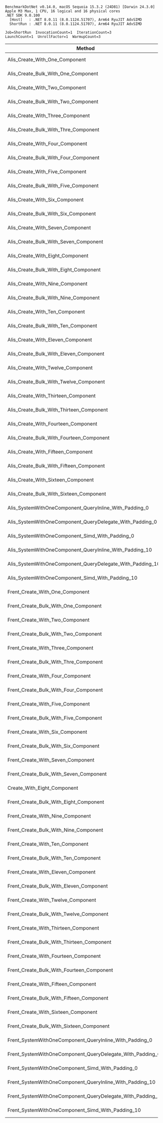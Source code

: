 ```

BenchmarkDotNet v0.14.0, macOS Sequoia 15.3.2 (24D81) [Darwin 24.3.0]
Apple M3 Max, 1 CPU, 16 logical and 16 physical cores
.NET SDK 9.0.100
  [Host]   : .NET 8.0.11 (8.0.1124.51707), Arm64 RyuJIT AdvSIMD
  ShortRun : .NET 8.0.11 (8.0.1124.51707), Arm64 RyuJIT AdvSIMD

Job=ShortRun  InvocationCount=1  IterationCount=3  
LaunchCount=1  UnrollFactor=1  WarmupCount=3  

```
| Method                                                     | EntityCount | Mean      | Error       | StdDev    | Allocated |
|----------------------------------------------------------- |------------ |----------:|------------:|----------:|----------:|
| Alis_Create_With_One_Component                             | 1000000     |  6.807 ms |   5.7579 ms | 0.3156 ms |   24.8 MB |
| Alis_Create_Bulk_With_One_Component                        | 1000000     |  4.433 ms |   1.9760 ms | 0.1083 ms |   24.8 MB |
| Alis_Create_With_Two_Component                             | 1000000     |  9.233 ms |  41.2056 ms | 2.2586 ms |   52.8 MB |
| Alis_Create_Bulk_With_Two_Component                        | 1000000     |  5.082 ms |   1.3817 ms | 0.0757 ms |  28.61 MB |
| Alis_Create_With_Three_Component                           | 1000000     |  8.717 ms |   1.8902 ms | 0.1036 ms |   60.8 MB |
| Alis_Create_Bulk_With_Thre_Component                       | 1000000     |  5.887 ms |   2.1033 ms | 0.1153 ms |  32.43 MB |
| Alis_Create_With_Four_Component                            | 1000000     |  9.928 ms |   7.1071 ms | 0.3896 ms |   68.8 MB |
| Alis_Create_Bulk_With_Four_Component                       | 1000000     |  6.524 ms |   4.8017 ms | 0.2632 ms |  36.24 MB |
| Alis_Create_With_Five_Component                            | 1000000     | 11.304 ms |   8.1654 ms | 0.4476 ms |   76.8 MB |
| Alis_Create_Bulk_With_Five_Component                       | 1000000     |  7.064 ms |   3.2630 ms | 0.1789 ms |  40.06 MB |
| Alis_Create_With_Six_Component                             | 1000000     | 12.202 ms |   2.3170 ms | 0.1270 ms |   84.8 MB |
| Alis_Create_Bulk_With_Six_Component                        | 1000000     |  7.535 ms |   7.7811 ms | 0.4265 ms |  43.87 MB |
| Alis_Create_With_Seven_Component                           | 1000000     | 13.430 ms |   5.9715 ms | 0.3273 ms |   92.8 MB |
| Alis_Create_Bulk_With_Seven_Component                      | 1000000     |  8.201 ms |   4.0836 ms | 0.2238 ms |  47.69 MB |
| Alis_Create_With_Eight_Component                           | 1000000     | 15.189 ms |   2.8163 ms | 0.1544 ms |  100.8 MB |
| Alis_Create_Bulk_With_Eight_Component                      | 1000000     |  8.736 ms |   6.0582 ms | 0.3321 ms |   51.5 MB |
| Alis_Create_With_Nine_Component                            | 1000000     | 17.165 ms |  11.5448 ms | 0.6328 ms |  108.8 MB |
| Alis_Create_Bulk_With_Nine_Component                       | 1000000     |  9.407 ms |   6.1406 ms | 0.3366 ms |  55.32 MB |
| Alis_Create_With_Ten_Component                             | 1000000     | 17.582 ms |   8.1630 ms | 0.4474 ms |  116.8 MB |
| Alis_Create_Bulk_With_Ten_Component                        | 1000000     |  9.479 ms |   2.4544 ms | 0.1345 ms |  59.13 MB |
| Alis_Create_With_Eleven_Component                          | 1000000     | 20.265 ms |   7.4943 ms | 0.4108 ms |  124.8 MB |
| Alis_Create_Bulk_With_Eleven_Component                     | 1000000     | 10.416 ms |   6.2782 ms | 0.3441 ms |  62.94 MB |
| Alis_Create_With_Twelve_Component                          | 1000000     | 21.139 ms |   9.4687 ms | 0.5190 ms |  132.8 MB |
| Alis_Create_Bulk_With_Twelve_Component                     | 1000000     | 11.328 ms |   4.8281 ms | 0.2646 ms |  66.76 MB |
| Alis_Create_With_Thirteen_Component                        | 1000000     | 26.289 ms |  33.0464 ms | 1.8114 ms |  140.8 MB |
| Alis_Create_Bulk_With_Thirteen_Component                   | 1000000     | 11.304 ms |   2.7034 ms | 0.1482 ms |  70.57 MB |
| Alis_Create_With_Fourteen_Component                        | 1000000     | 31.260 ms |  21.1597 ms | 1.1598 ms |  148.8 MB |
| Alis_Create_Bulk_With_Fourteen_Component                   | 1000000     | 11.996 ms |   3.0643 ms | 0.1680 ms |  74.39 MB |
| Alis_Create_With_Fifteen_Component                         | 1000000     | 35.006 ms |  81.1752 ms | 4.4495 ms | 156.81 MB |
| Alis_Create_Bulk_With_Fifteen_Component                    | 1000000     | 12.623 ms |   5.2749 ms | 0.2891 ms |   78.2 MB |
| Alis_Create_With_Sixteen_Component                         | 1000000     | 38.772 ms | 103.4868 ms | 5.6725 ms | 164.81 MB |
| Alis_Create_Bulk_With_Sixteen_Component                    | 1000000     | 13.211 ms |   2.8303 ms | 0.1551 ms |  82.02 MB |
| Alis_SystemWithOneComponent_QueryInline_With_Padding_0     | 1000000     |  9.387 ms |   5.4730 ms | 0.3000 ms |  51.99 MB |
| Alis_SystemWithOneComponent_QueryDelegate_With_Padding_0   | 1000000     |  7.915 ms |   3.1615 ms | 0.1733 ms |  51.99 MB |
| Alis_SystemWithOneComponent_Simd_With_Padding_0            | 1000000     |  8.199 ms |   4.6012 ms | 0.2522 ms |  51.99 MB |
| Alis_SystemWithOneComponent_QueryInline_With_Padding_10    | 1000000     | 92.064 ms |   8.5387 ms | 0.4680 ms | 723.99 MB |
| Alis_SystemWithOneComponent_QueryDelegate_With_Padding_10  | 1000000     | 92.502 ms |   3.5792 ms | 0.1962 ms | 723.99 MB |
| Alis_SystemWithOneComponent_Simd_With_Padding_10           | 1000000     | 92.413 ms |  27.3847 ms | 1.5010 ms | 723.99 MB |
| Frent_Create_With_One_Component                            | 1000000     | 14.041 ms |   1.0259 ms | 0.0562 ms |   24.8 MB |
| Frent_Create_Bulk_With_One_Component                       | 1000000     |  4.609 ms |   0.4168 ms | 0.0228 ms |   24.8 MB |
| Frent_Create_With_Two_Component                            | 1000000     | 18.294 ms |   2.4203 ms | 0.1327 ms |   52.8 MB |
| Frent_Create_Bulk_With_Two_Component                       | 1000000     |  5.358 ms |   0.7424 ms | 0.0407 ms |  28.61 MB |
| Frent_Create_With_Three_Component                          | 1000000     | 19.759 ms |   2.9267 ms | 0.1604 ms |   60.8 MB |
| Frent_Create_Bulk_With_Thre_Component                      | 1000000     |  5.734 ms |   1.1310 ms | 0.0620 ms |  32.43 MB |
| Frent_Create_With_Four_Component                           | 1000000     | 24.924 ms | 147.9485 ms | 8.1096 ms |   68.8 MB |
| Frent_Create_Bulk_With_Four_Component                      | 1000000     |  6.406 ms |   5.1246 ms | 0.2809 ms |  36.24 MB |
| Frent_Create_With_Five_Component                           | 1000000     | 15.724 ms |  12.3781 ms | 0.6785 ms |   76.8 MB |
| Frent_Create_Bulk_With_Five_Component                      | 1000000     |  7.043 ms |   7.3653 ms | 0.4037 ms |  40.06 MB |
| Frent_Create_With_Six_Component                            | 1000000     | 17.936 ms |   4.0844 ms | 0.2239 ms |   84.8 MB |
| Frent_Create_Bulk_With_Six_Component                       | 1000000     |  7.638 ms |   3.8582 ms | 0.2115 ms |  43.87 MB |
| Frent_Create_With_Seven_Component                          | 1000000     | 18.136 ms |   2.0171 ms | 0.1106 ms |   92.8 MB |
| Frent_Create_Bulk_With_Seven_Component                     | 1000000     |  8.230 ms |   3.8036 ms | 0.2085 ms |  47.69 MB |
| Create_With_Eight_Component                                | 1000000     | 20.592 ms |   2.5902 ms | 0.1420 ms |  100.8 MB |
| Frent_Create_Bulk_With_Eight_Component                     | 1000000     |  9.050 ms |   5.6099 ms | 0.3075 ms |   51.5 MB |
| Frent_Create_With_Nine_Component                           | 1000000     | 52.017 ms |  73.3967 ms | 4.0231 ms |  108.8 MB |
| Frent_Create_Bulk_With_Nine_Component                      | 1000000     |  9.435 ms |  12.4862 ms | 0.6844 ms |  55.32 MB |
| Frent_Create_With_Ten_Component                            | 1000000     | 23.347 ms |   7.8564 ms | 0.4306 ms |  116.8 MB |
| Frent_Create_Bulk_With_Ten_Component                       | 1000000     | 10.054 ms |   7.7223 ms | 0.4233 ms |  59.13 MB |
| Frent_Create_With_Eleven_Component                         | 1000000     | 22.071 ms |   3.1665 ms | 0.1736 ms |  124.8 MB |
| Frent_Create_Bulk_With_Eleven_Component                    | 1000000     | 10.508 ms |   7.7509 ms | 0.4249 ms |  62.94 MB |
| Frent_Create_With_Twelve_Component                         | 1000000     | 18.288 ms |  14.2674 ms | 0.7820 ms |  132.8 MB |
| Frent_Create_Bulk_With_Twelve_Component                    | 1000000     | 10.916 ms |   1.7723 ms | 0.0971 ms |  66.76 MB |
| Frent_Create_With_Thirteen_Component                       | 1000000     | 21.489 ms |  17.7118 ms | 0.9708 ms |  140.8 MB |
| Frent_Create_Bulk_With_Thirteen_Component                  | 1000000     | 11.672 ms |  11.1434 ms | 0.6108 ms |  70.57 MB |
| Frent_Create_With_Fourteen_Component                       | 1000000     | 24.900 ms |  41.7930 ms | 2.2908 ms |  148.8 MB |
| Frent_Create_Bulk_With_Fourteen_Component                  | 1000000     | 12.478 ms |  17.4764 ms | 0.9579 ms |  74.39 MB |
| Frent_Create_With_Fifteen_Component                        | 1000000     | 29.150 ms |  67.5737 ms | 3.7039 ms | 156.81 MB |
| Frent_Create_Bulk_With_Fifteen_Component                   | 1000000     | 12.734 ms |   4.0145 ms | 0.2200 ms |   78.2 MB |
| Frent_Create_With_Sixteen_Component                        | 1000000     | 33.075 ms |  84.3210 ms | 4.6219 ms | 164.81 MB |
| Frent_Create_Bulk_With_Sixteen_Component                   | 1000000     | 12.883 ms |   1.9076 ms | 0.1046 ms |  82.02 MB |
| Frent_SystemWithOneComponent_QueryInline_With_Padding_0    | 1000000     | 16.884 ms |   2.4901 ms | 0.1365 ms |  51.99 MB |
| Frent_SystemWithOneComponent_QueryDelegate_With_Padding_0  | 1000000     | 16.900 ms |   6.4293 ms | 0.3524 ms |  51.99 MB |
| Frent_SystemWithOneComponent_Simd_With_Padding_0           | 1000000     |  6.519 ms |   1.2937 ms | 0.0709 ms |  51.99 MB |
| Frent_SystemWithOneComponent_QueryInline_With_Padding_10   | 1000000     | 95.484 ms |  18.9316 ms | 1.0377 ms | 723.99 MB |
| Frent_SystemWithOneComponent_QueryDelegate_With_Padding_10 | 1000000     | 95.184 ms |  42.6477 ms | 2.3377 ms | 723.99 MB |
| Frent_SystemWithOneComponent_Simd_With_Padding_10          | 1000000     | 90.618 ms |   8.2134 ms | 0.4502 ms | 723.99 MB |
